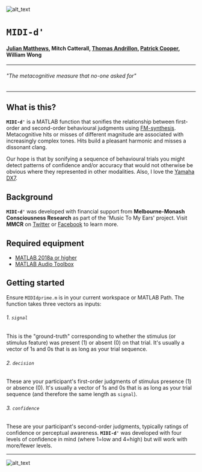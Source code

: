 ![alt_text][logo]

# `MIDI-d'`
#### [Julian Matthews](https://twitter.com/quined_quales), Mitch Catterall, [Thomas Andrillon](https://twitter.com/thandrillon), [Patrick Cooper](https://twitter.com/neurocoops), William Wong

***

###### *"The metacognitive measure that no-one asked for"*

***

## What is this?
**`MIDI-d'`** is a MATLAB function that sonifies the relationship between first-order and second-order behavioural judgments using [FM-synthesis](https://en.wikipedia.org/wiki/Frequency_modulation_synthesis). Metacognitive hits or misses of different magnitude are associated with increasingly complex tones. Hits build a pleasant harmonic and misses a dissonant clang. 

Our hope is that by sonifying a sequence of behavioural trials you might detect patterns of confidence and/or accuracy that would not otherwise be obvious where they represented in other modalities. Also, I love the [Yamaha DX7](https://en.wikipedia.org/wiki/Yamaha_DX7). 

## Background
**`MIDI-d'`** was developed with financial support from **Melbourne-Monash Consciousness Research** as part of the 'Music To My Ears' project. Visit **MMCR** on [Twitter](https://twitter.com/MMConsciousness) or [Facebook](https://www.facebook.com/mmcr.edu.au/) to learn more.

## Required equipment

* [MATLAB 2018a or higher](https://www.mathworks.com/products/matlab.html)
* [MATLAB Audio Toolbox](https://mathworks.com/products/audio.html)

## Getting started
Ensure `MIDIdprime.m` is in your current workspace or MATLAB Path. The function takes three vectors as inputs: 

###### 1. `signal`
This is the "ground-truth" corresponding to whether the stimulus (or stimulus feature) was present (1) or absent (0) on that trial. It's usually a vector of 1s and 0s that is as long as your trial sequence.
###### 2. `decision`
These are your participant's first-order judgments of stimulus presence (1) or absence (0). It's usually a vector of 1s and 0s that is as long as your trial sequence (and therefore the same length as `signal`).
###### 3. `confidence`
These are your participant's second-order judgments, typically ratings of confidence or perceptual awareness. **`MIDI-d'`** was developed with four levels of confidence in mind (where 1=low and 4=high) but will work with more/fewer levels.

***

![alt_text][avatar]

[logo]: ../master/1500x500.jpeg "Melbourne Monash Consciousness Research"
[avatar]: https://avatars0.githubusercontent.com/u/18410581?v=3&s=96 "@quined_quales"
